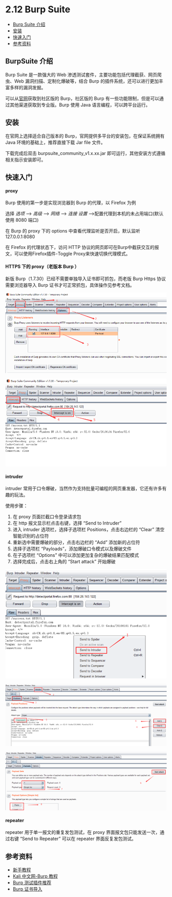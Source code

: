 # 2.12 Burp Suite

- [Burp Suite 介绍](#burpsuite-介绍)
- [安装](#安装)
- [快速入门](#快速入门)
- [参考资料](#参考资料)


## BurpSuite 介绍
Burp Suite 是一款强大的 Web 渗透测试套件，主要功能包括代理截获、网页爬虫、Web 漏洞扫描、定制化爆破等，结合 Burp 的插件系统，还可以进行更加丰富多样的漏洞发掘。

可以从[官网](https://portswigger.net/burp)获取到社区版的 Burp，社区版的 Burp 有一些功能限制，但是可以通过其他渠道获取到专业版。Burp 使用 Java 语言编程，可以跨平台运行。


## 安装
在官网上选择适合自己版本的 Burp，官网提供多平台的安装包，在保证系统拥有 Java 环境的基础上，推荐直接下载 Jar file 文件。

下载完成后双击 burpsuite_community_v1.x.xx.jar 即可运行，其他安装方式遵循相关指示安装即可。


## 快速入门
#### proxy
Burp 使用的第一步是实现浏览器到 Burp 的代理，以 Firefox 为例

选择 *选项* ——> *高级* ——> *网络* ——> *连接 设置* ——>配置代理到本机的未占用端口(默认使用 8080 端口)

在 Burp 的 proxy 下的 options 中查看代理监听是否开启，默认监听 127.0.0.1:8080

在 Firefox 的代理状态下，访问 HTTP 协议的网页即可在Burp中截获交互的报文，可以使用Firefox插件-Toggle Proxy来快速切换代理模式。

#### HTTPS 下的 proxy（老版本 Burp ）
新版 Burp（1.7.30）已经不需要单独导入证书即可抓包，而老版 Burp Https 协议需要浏览器导入 Burp 证书才可正常抓包，具体操作见参考文档。

![](../pic/2.12_burp_proxy1.png)

![](../pic/2.12_burp_proxy2.png)



#### intruder

intruder 常用于口令爆破，当然作为支持批量可编程的网页重发器，它还有许多有趣的玩法。

使用步骤：

1. 在 proxy 页面拦截口令登录请求包
2. 在 http 报文显示栏点击右键，选择 “Send to Intruder”
3. 进入 intruder 选项栏，选择子选项栏 Positions，点击右边栏的 “Clear” 清空智能识别的占位符
4. 重新选中需要爆破的部分，点击右边栏的 “Add” 添加新的占位符
5. 选择子选项栏 “Payloads”，添加爆破口令模式以及爆破文件
6. 在子选项栏 “Options” 中可以添加更加复杂的爆破结果匹配模式
7. 选择完成后，点击右上角的 “Start attack” 开始爆破

![](../pic/2.12_burp_intruder1.png)

![](../pic/2.12_burp_intruder2.png)

![](../pic/2.12_burp_intruder3.png)

#### repeater

repeater 用于单一报文的重复发包测试，在 proxy 界面报文包只能发送一次，通过右键 “Send to Repeater” 可以在 repeater 界面反复发包测试。


## 参考资料
- [新手教程](http://www.freebuf.com/articles/web/100377.html)
- [Kali 中文网-Burp 教程](http://www.kali.org.cn/forum-80-1.html)
- [Burp 测试插件推荐](https://www.waitalone.cn/burpsuite-plugins.html)
- [Burp 证书导入](http://www.keen8.com/post-164.html)
